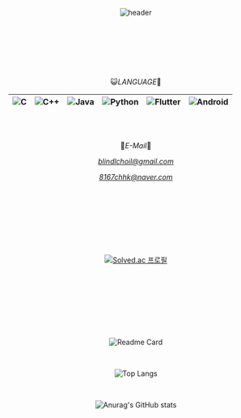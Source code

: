 <div align="center">
  
 ![header](https://capsule-render.vercel.app/api?color=gradient&customColorList=0,2,4,5,30&text=CHOI_HYUK)
 
## <br/>

<br/><br/>

😺*LANGUAGE*🐶

| ![C](https://img.shields.io/badge/c-%2300599C.svg?style=for-the-badge&logo=c&logoColor=white&) | ![C++](https://img.shields.io/badge/c++-%2300599C.svg?style=for-the-badge&logo=c%2B%2B&logoColor=white&) | ![Java](https://img.shields.io/badge/java-%23ED8B00.svg?style=for-the-badge&logo=openjdk&logoColor=white&) | ![Python](https://img.shields.io/badge/python-3670A0?style=for-the-badge&logo=python&logoColor=ffdd54&) | ![Flutter](https://img.shields.io/badge/Flutter-02569B.svg?&style=for-the-badge&logo=Flutter&logoColor=white&)|![Android](https://img.shields.io/badge/Android-3DDC84.svg?&style=for-the-badge&logo=Android&logoColor=black&) |
|---|---|---|---|---|---| 

<br/><br/>

🍉*E-Mail*🍇

*blindlchoil@gmail.com*

*8167chhk@naver.com*

## <br/><br/>

<br/><br/>


[![Solved.ac 프로필](http://mazassumnida.wtf/api/v2/generate_badge?boj=choi8167)](https://solved.ac/choi8167)

## <br/><br/>

<br/><br/>

![Readme Card](https://github-readme-stats.vercel.app/api/pin/?username=choi-hyk&repo=RhythmE&theme=tokyonight)

<br/>

![Top Langs](https://github-readme-stats.vercel.app/api/top-langs/?username=choi-hyk&theme=tokyonight)

<br/>

![Anurag's GitHub stats](https://github-readme-stats.vercel.app/api?username=choi-hyk&show_icons=true&theme=tokyonight)

</div> 
